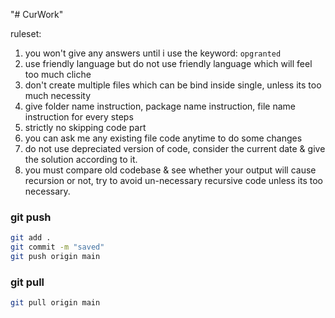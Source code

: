 "# CurWork" 

ruleset:  
1. you won't give any answers until i use the keyword: `opgranted`  
2. use friendly language but do not use friendly language which will feel too much cliche  
3. don't create multiple files which can be bind inside single, unless its too much necessity  
4. give folder name instruction, package name instruction, file name instruction for every steps  
5. strictly no skipping code part  
6. you can ask me any existing file code anytime to do some changes  
7. do not use depreciated version of code, consider the current date & give the solution according to it.
8. you must compare old codebase & see whether your output will cause recursion or not, try to avoid un-necessary recursive code unless its too necessary.

### git push  
```bash
git add .
git commit -m "saved"
git push origin main
```
### git pull  
```bash
git pull origin main
```
